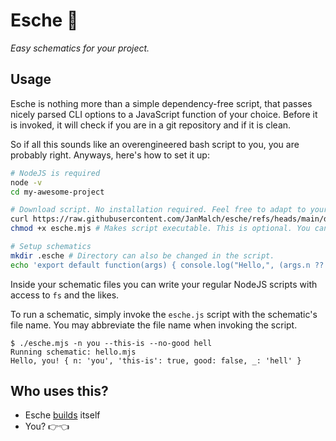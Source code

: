 # Esche 🌳

_Easy schematics for your project._

## Usage

Esche is nothing more than a simple dependency-free script, that passes nicely parsed CLI options to a JavaScript function of your choice.
Before it is invoked, it will check if you are in a git repository and if it is clean.

So if all this sounds like an overengineered bash script to you, you are probably right. Anyways, here's how to set it up:

```sh
# NodeJS is required
node -v
cd my-awesome-project

# Download script. No installation required. Feel free to adapt to your needs.
curl https://raw.githubusercontent.com/JanMalch/esche/refs/heads/main/dist/esche.mjs -O
chmod +x esche.mjs # Makes script executable. This is optional. You can also invoke it with node.

# Setup schematics
mkdir .esche # Directory can also be changed in the script.
echo 'export default function(args) { console.log("Hello,", (args.n ?? args.name) + "!", args); }' > .esche/hello.mjs
```

Inside your schematic files you can write your regular NodeJS scripts with access to `fs` and the likes.

To run a schematic, simply invoke the `esche.js` script with the schematic's file name. You may abbreviate the file name when invoking the script.

```
$ ./esche.mjs -n you --this-is --no-good hell
Running schematic: hello.mjs
Hello, you! { n: 'you', 'this-is': true, good: false, _: 'hell' }
```

## Who uses this?

- Esche [builds](./.esche/build.mjs) itself
- You? 👉👈